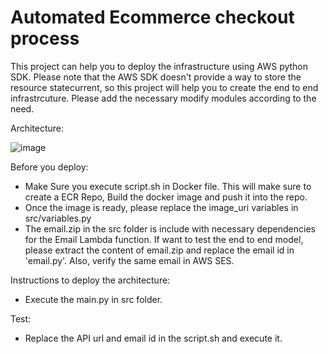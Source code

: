 # Automated Ecommerce checkout process
This project can help you to deploy the infrastructure using AWS python SDK. Please note that the AWS SDK doesn't provide a way to store the resource statecurrent, so this project will help you to create the end to end infrastrcuture. Please add the necessary modify modules according to the need.

Architecture:

![image](https://github.com/Srilatha-DevOps/Ecommerce/assets/134747767/715cd5fd-69be-43d9-8d3b-80579854e320)





Before you deploy:
* Make Sure you execute script.sh in Docker file. This will make sure to create a ECR Repo, Build the docker image and push it into the repo.
* Once the image is ready, please replace the image_uri variables in src/variables.py
* The email.zip in the src folder is include with necessary dependencies for the Email Lambda function. If want to test the end to end model, please extract the content of email.zip and replace the email id in 'email.py'. Also, verify the same email in AWS SES.

Instructions to deploy the architecture:

* Execute the main.py in src folder.

Test:
* Replace the API url and email id in the script.sh and execute it.
